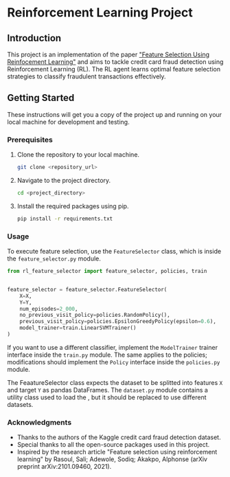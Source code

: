 # Reinforcement Learning Project

## Introduction

This project is an implementation of the paper ["Feature Selection Using Reinfocement Learning"](https://arxiv.org/pdf/2101.09460.pdf) and aims to tackle credit card fraud detection using Reinforcement Learning (RL). The RL agent learns optimal feature selection strategies to classify fraudulent transactions effectively.

## Getting Started

These instructions will get you a copy of the project up and running on your local machine for development and testing.

### Prerequisites

1. Clone the repository to your local machine.
    ```bash
    git clone <repository_url>
    ```
2. Navigate to the project directory.
    ```bash
    cd <project_directory>
    ```
3. Install the required packages using pip.
    ```bash
    pip install -r requirements.txt
    ```

### Usage

To execute feature selection, use the `FeatureSelector` class, which is inside the `feature_selector.py` module.

```python
from rl_feature_selector import feature_selector, policies, train


feature_selector = feature_selector.FeatureSelector(
    X=X,
    Y=Y,
    num_episodes=2_000,
    no_previous_visit_policy=policies.RandomPolicy(),
    previous_visit_policy=policies.EpsilonGreedyPolicy(epsilon=0.6),
    model_trainer=train.LinearSVMTrainer()
)
```

If you want to use a different classifier, implement the `ModelTrainer` trainer interface inside the `train.py` module. The same applies to the policies; modifications should implement the `Policy` interface inside the `policies.py` module.

The FeaatureSelector class expects the dataset to be splitted into features `X` and target `Y` as pandas DataFrames. The `dataset.py` module contains a utility class used to load the , but it should be replaced to use different datasets.

### Acknowledgments

- Thanks to the authors of the Kaggle credit card fraud detection dataset.
- Special thanks to all the open-source packages used in this project.
- Inspired by the research article "Feature selection using reinforcement learning" by Rasoul, Sali; Adewole, Sodiq; Akakpo, Alphonse (arXiv preprint arXiv:2101.09460, 2021).
